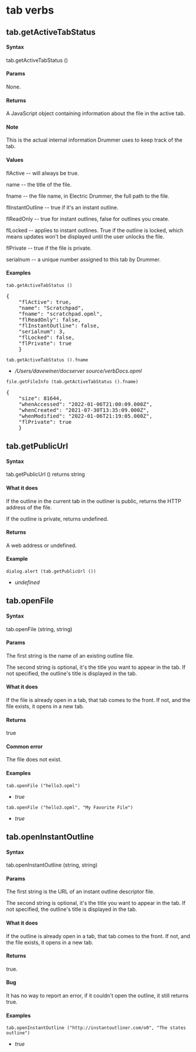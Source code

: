 
# tab verbs
## tab.getActiveTabStatus
#### Syntax
tab.getActiveTabStatus ()

#### Params
None.

#### Returns
A JavaScript object containing information about the file in the active tab. 

#### Note
This is the actual internal information Drummer uses to keep track of the tab. 

#### Values
flActive -- will always be true.

name -- the title of the file.

fname -- the file name, in Electric Drummer, the full path to the file.

flInstantOutline -- true if it's an instant outline.

flReadOnly -- true for instant outlines, false for outlines you create. 

flLocked -- applies to instant outlines. True if the outline is locked, which means updates won't be displayed until the user unlocks the file.

flPrivate -- true if the file is private. 

serialnum -- a unique number assigned to this tab by Drummer.

#### Examples
`tab.getActiveTabStatus ()`

<pre>{
    "flActive": true,
    "name": "Scratchpad",
    "fname": "scratchpad.opml",
    "flReadOnly": false,
    "flInstantOutline": false,
    "serialnum": 3,
    "flLocked": false,
    "flPrivate": true
    }
</pre>
`tab.getActiveTabStatus ().fname`

- */Users/davewiner/docserver source/verbDocs.opml*

`file.getFileInfo (tab.getActiveTabStatus ().fname)`

<pre>{
    "size": 81644,
    "whenAccessed": "2022-01-06T21:00:09.000Z",
    "whenCreated": "2021-07-30T13:35:09.000Z",
    "whenModified": "2022-01-06T21:19:05.000Z",
    "flPrivate": true
    }
</pre>
## tab.getPublicUrl
#### Syntax
tab.getPublicUrl () returns string

#### What it does
If the outline in the current tab in the outliner is public, returns the HTTP address of the file. 

If the outline is private, returns undefined.

#### Returns
A web address or undefined.

#### Example
`dialog.alert (tab.getPublicUrl ())`

- *undefined*

## tab.openFile
#### Syntax
tab.openFile (string, string)

#### Params
The first string is the name of an existing outline file.  

The second string is optional, it's the title you want to appear in the tab. If not specified, the outline's title is displayed in the tab.

#### What it does
If the file is already open in a tab, that tab comes to the front. If not, and the file exists, it opens in a new tab. 

#### Returns
true

#### Common error
The file does not exist.

#### Examples
`tab.openFile ("hello3.opml") `

- *true*

`tab.openFile ("hello3.opml", "My Favorite File") `

- *true*

## tab.openInstantOutline
#### Syntax
tab.openInstantOutline (string, string)

#### Params
The first string is the URL of an instant outline descriptor file.  

The second string is optional, it's the title you want to appear in the tab. If not specified, the outline's title is displayed in the tab.

#### What it does
If the outline is already open in a tab, that tab comes to the front. If not, and the file exists, it opens in a new tab. 

#### Returns
true.

#### Bug
It has no way to report an error, if it couldn't open the outline, it still returns true.

#### Examples
`tab.openInstantOutline ("http://instantoutliner.com/o0", "The states outline") `

- *true*


